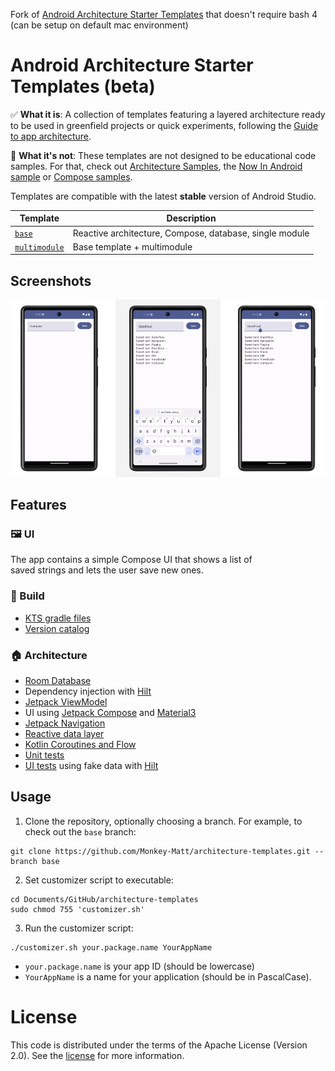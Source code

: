 Fork of [Android Architecture Starter Templates](https://github.com/android/architecture-templates) that doesn't require bash 4 (can be setup on default mac environment)

Android Architecture Starter Templates (beta)
==================

✅ **What it is**: A collection of templates featuring a layered architecture ready to be used in greenfield projects
or quick experiments, following the [Guide to app architecture](https://developer.android.com/topic/architecture).

🙅 **What it's not**: These templates are not designed to be educational code samples. For that, check out [Architecture Samples](https://github.com/android/architecture-samples), the [Now In Android sample](https://github.com/android/nowinandroid) or [Compose samples](https://github.com/android/compose-samples).

Templates are compatible with the latest **stable** version of Android Studio.

| Template  | Description |
| ------------- | ------------- |
| [`base`](https://github.com/Monkey-Matt/architecture-templates/tree/base)  | Reactive architecture, Compose, database, single module  |
| [`multimodule`](https://github.com/Monkey-Matt/architecture-templates/tree/multimodule)  | Base template + multimodule  |

## Screenshots

<img src="screenshots.png" alt="Screenshot">

## Features

### 🖼️ UI
      
The app contains a simple Compose UI that shows a list of <br>
saved strings and lets the user save new ones.<br>
      
### 🧱 Build

* [KTS gradle files](https://docs.gradle.org/current/userguide/kotlin_dsl.html)
* [Version catalog](https://docs.gradle.org/current/userguide/platforms.html)

### 🏠 Architecture

* [Room Database](https://developer.android.com/training/data-storage/room)
* Dependency injection with [Hilt](https://developer.android.com/training/dependency-injection/hilt-android)
* [Jetpack ViewModel](https://developer.android.com/topic/libraries/architecture/viewmodel)
* UI using [Jetpack Compose](https://developer.android.com/jetpack/compose) and
[Material3](https://developer.android.com/jetpack/androidx/releases/compose-material3)
* [Jetpack Navigation](https://developer.android.com/jetpack/compose/navigation)
* [Reactive data layer](https://developer.android.com/topic/architecture/data-layer)
* [Kotlin Coroutines and Flow](https://developer.android.com/kotlin/coroutines)
* [Unit tests](https://developer.android.com/training/testing/local-tests)
* [UI tests](https://developer.android.com/jetpack/compose/testing) using fake data with
[Hilt](https://developer.android.com/training/dependency-injection/hilt-testing)

## Usage

1. Clone the repository, optionally choosing a branch. For example, to check out the `base` branch:

```
git clone https://github.com/Monkey-Matt/architecture-templates.git --branch base
```

2. Set customizer script to executable:

```
cd Documents/GitHub/architecture-templates
sudo chmod 755 'customizer.sh'
```

3. Run the customizer script:

```
./customizer.sh your.package.name YourAppName
```

* `your.package.name` is your app ID (should be lowercase)
* `YourAppName` is a name for your application (should be in PascalCase).


# License

This code is distributed under the terms of the Apache License (Version 2.0). See the
[license](LICENSE) for more information.

